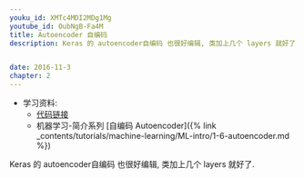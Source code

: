 ```yaml
---
youku_id: XMTc4MDI2MDg1Mg
youtube_id: OubNgB-Fa4M
title: Autoencoder 自编码
description: Keras 的 autoencoder自编码 也很好编辑, 类加上几个 layers 就好了. 


date: 2016-11-3
chapter: 2
---
```

* 学习资料:
  * [代码链接](https://github.com/MorvanZhou/tutorials/blob/master/kerasTUT/9-Autoencoder_example.py)
  * 机器学习-简介系列 [自编码 Autoencoder]({% link _contents/tutorials/machine-learning/ML-intro/1-6-autoencoder.md %})

Keras 的 autoencoder自编码 也很好编辑, 类加上几个 layers 就好了. 
